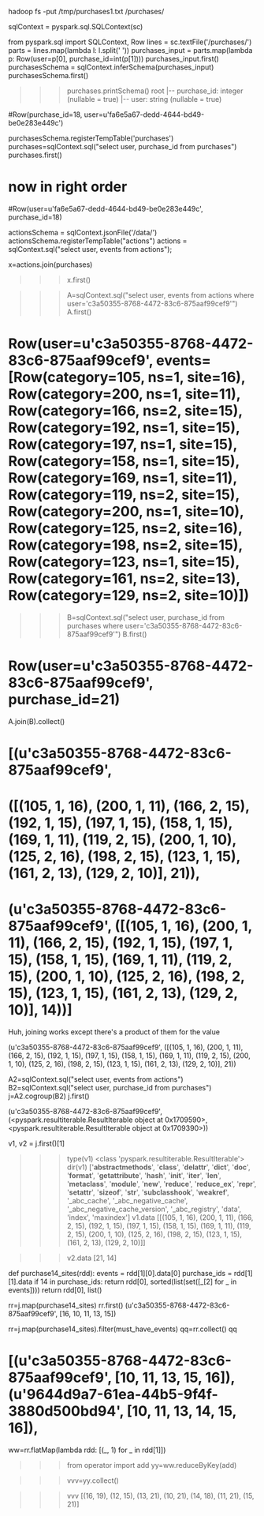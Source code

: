 hadoop fs -put /tmp/purchases1.txt /purchases/

sqlContext = pyspark.sql.SQLContext(sc)

from pyspark.sql import SQLContext, Row
lines = sc.textFile('/purchases/')
parts = lines.map(lambda l: l.split(' '))
purchases_input = parts.map(lambda p: Row(user=p[0], purchase_id=int(p[1])))
purchases_input.first()
purchasesSchema = sqlContext.inferSchema(purchases_input)
purchasesSchema.first()

>>> purchases.printSchema()
root
 |-- purchase_id: integer (nullable = true)
 |-- user: string (nullable = true)
 
#Row(purchase_id=18, user=u'fa6e5a67-dedd-4644-bd49-be0e283e449c')


purchasesSchema.registerTempTable('purchases')
purchases=sqlContext.sql("select user, purchase_id from purchases")
purchases.first()
# now in right order
#Row(user=u'fa6e5a67-dedd-4644-bd49-be0e283e449c', purchase_id=18)

actionsSchema = sqlContext.jsonFile('/data/')
actionsSchema.registerTempTable("actions")
actions = sqlContext.sql("select user, events from actions");

x=actions.join(purchases)
>>> x.first()


>>> A=sqlContext.sql("select user, events from actions where user='c3a50355-8768-4472-83c6-875aaf99cef9'")
>>> A.first()
# Row(user=u'c3a50355-8768-4472-83c6-875aaf99cef9', events=[Row(category=105, ns=1, site=16), Row(category=200, ns=1, site=11), Row(category=166, ns=2, site=15), Row(category=192, ns=1, site=15), Row(category=197, ns=1, site=15), Row(category=158, ns=1, site=15), Row(category=169, ns=1, site=11), Row(category=119, ns=2, site=15), Row(category=200, ns=1, site=10), Row(category=125, ns=2, site=16), Row(category=198, ns=2, site=15), Row(category=123, ns=1, site=15), Row(category=161, ns=2, site=13), Row(category=129, ns=2, site=10)])

>>> B=sqlContext.sql("select user, purchase_id from purchases where user='c3a50355-8768-4472-83c6-875aaf99cef9'")
>>> B.first()
# Row(user=u'c3a50355-8768-4472-83c6-875aaf99cef9', purchase_id=21)

A.join(B).collect()
# [(u'c3a50355-8768-4472-83c6-875aaf99cef9', 
#   ([(105, 1, 16), (200, 1, 11), (166, 2, 15), (192, 1, 15), (197, 1, 15), (158, 1, 15), (169, 1, 11), (119, 2, 15), (200, 1, 10), (125, 2, 16), (198, 2, 15), (123, 1, 15), (161, 2, 13), (129, 2, 10)], 21)), 
#   (u'c3a50355-8768-4472-83c6-875aaf99cef9', ([(105, 1, 16), (200, 1, 11), (166, 2, 15), (192, 1, 15), (197, 1, 15), (158, 1, 15), (169, 1, 11), (119, 2, 15), (200, 1, 10), (125, 2, 16), (198, 2, 15), (123, 1, 15), (161, 2, 13), (129, 2, 10)], 14))]

Huh, joining works except there's a product of them for the value




(u'c3a50355-8768-4472-83c6-875aaf99cef9',
 ([(105, 1, 16), (200, 1, 11), (166, 2, 15), (192, 1, 15), (197, 1, 15), (158, 1, 15), (169, 1, 11), (119, 2, 15), (200, 1, 10), (125, 2, 16), (198, 2, 15), (123, 1, 15), (161, 2, 13), (129, 2, 10)], 21))
 
A2=sqlContext.sql("select user, events from actions")
B2=sqlContext.sql("select user, purchase_id from purchases")
j=A2.cogroup(B2)
j.first()

(u'c3a50355-8768-4472-83c6-875aaf99cef9', (<pyspark.resultiterable.ResultIterable object at 0x1709590>, <pyspark.resultiterable.ResultIterable object at 0x1709390>))

v1, v2 = j.first()[1]

>>> type(v1)
<class 'pyspark.resultiterable.ResultIterable'>
>>> dir(v1)
['__abstractmethods__', '__class__', '__delattr__', '__dict__', '__doc__', '__format__', '__getattribute__', '__hash__', '__init__', '__iter__', '__len__', '__metaclass__', '__module__', '__new__', '__reduce__', '__reduce_ex__', '__repr__', '__setattr__', '__sizeof__', '__str__', '__subclasshook__', '__weakref__', '_abc_cache', '_abc_negative_cache', '_abc_negative_cache_version', '_abc_registry', 'data', 'index', 'maxindex']
>>> v1.data
[[(105, 1, 16), (200, 1, 11), (166, 2, 15), (192, 1, 15), (197, 1, 15), (158, 1, 15), (169, 1, 11), (119, 2, 15), (200, 1, 10), (125, 2, 16), (198, 2, 15), (123, 1, 15), (161, 2, 13), (129, 2, 10)]]
>>>

>>> v2.data
[21, 14]


def purchase14_sites(rdd):
  events = rdd[1][0].data[0]
  purchase_ids = rdd[1][1].data
  if 14 in purchase_ids:
    return rdd[0], sorted(list(set([_[2] for _ in events])))
  return rdd[0], list()
  
                
rr=j.map(purchase14_sites)
rr.first()
(u'c3a50355-8768-4472-83c6-875aaf99cef9', [16, 10, 11, 13, 15])
   
   
rr=j.map(purchase14_sites).filter(must_have_events)
qq=rr.collect()
qq
# [(u'c3a50355-8768-4472-83c6-875aaf99cef9', [10, 11, 13, 15, 16]), (u'9644d9a7-61ea-44b5-9f4f-3880d500bd94', [10, 11, 13, 14, 15, 16]),

ww=rr.flatMap(lambda rdd: [(_, 1) for _ in rdd[1]])

>>> from operator import add
>>> yy=ww.reduceByKey(add)

>>> vvv=yy.collect()

>>> vvv
[(16, 19), (12, 15), (13, 21), (10, 21), (14, 18), (11, 21), (15, 21)]



